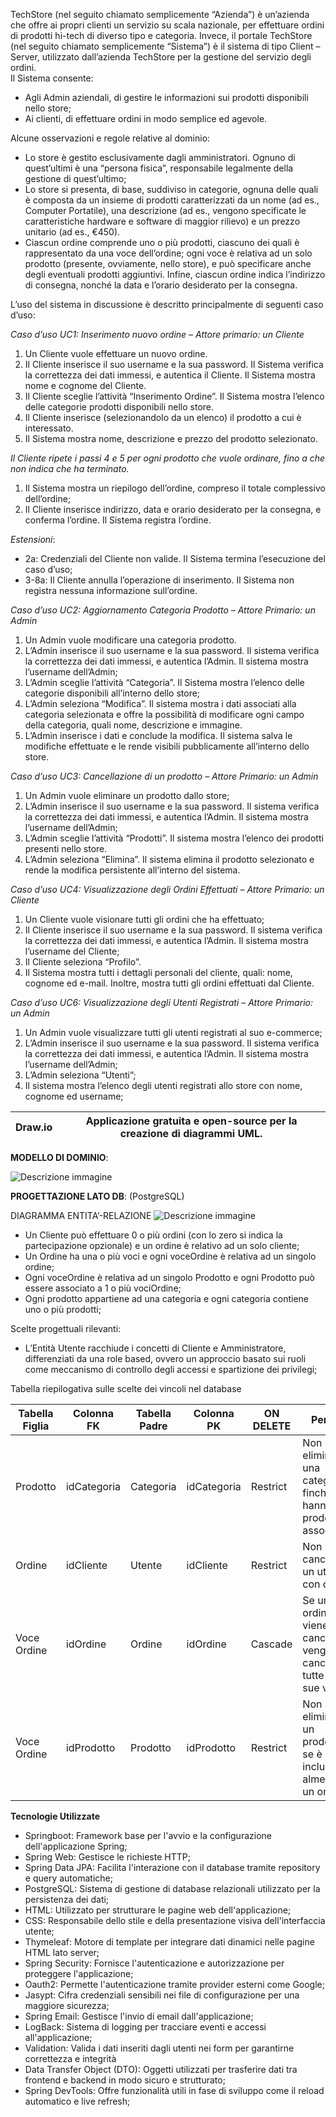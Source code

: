 TechStore (nel seguito chiamato semplicemente “Azienda”) è un’azienda che offre ai propri clienti un servizio su scala nazionale, per effettuare ordini di prodotti hi-tech di diverso tipo e categoria. Invece, il portale TechStore (nel seguito chiamato semplicemente “Sistema”) è il sistema di tipo Client – Server, utilizzato dall’azienda TechStore per la gestione del servizio degli ordini.  
Il Sistema consente:

- Agli Admin aziendali, di gestire le informazioni sui prodotti disponibili nello store;
- Ai clienti, di effettuare ordini in modo semplice ed agevole.

Alcune osservazioni e regole relative al dominio:

- Lo store è gestito esclusivamente dagli amministratori. Ognuno di quest’ultimi è una “persona fisica”, responsabile legalmente della gestione di quest’ultimo;
- Lo store si presenta, di base, suddiviso in categorie, ognuna delle quali è composta da un insieme di prodotti caratterizzati da un nome (ad es., Computer Portatile), una descrizione (ad es., vengono specificate le caratteristiche hardware e software di maggior rilievo) e un prezzo unitario (ad es., €450).
- Ciascun ordine comprende uno o più prodotti, ciascuno dei quali è rappresentato da una voce dell’ordine; ogni voce è relativa ad un solo prodotto (presente, ovviamente, nello store), e può specificare anche degli eventuali prodotti aggiuntivi. Infine, ciascun ordine indica l’indirizzo di consegna, nonché la data e l’orario desiderato per la consegna. 

L’uso del sistema in discussione è descritto principalmente di seguenti caso d’uso:

_Caso d’uso UC1: Inserimento nuovo ordine – Attore primario: un Cliente_

1. Un Cliente vuole effettuare un nuovo ordine.
2. Il Cliente inserisce il suo username e la sua password. Il Sistema verifica la correttezza dei dati immessi, e autentica il Cliente. Il Sistema mostra nome e cognome del Cliente.
3. Il Cliente sceglie l’attività “Inserimento Ordine”. Il Sistema mostra l’elenco delle categorie prodotti disponibili nello store.
4. Il Cliente inserisce (selezionandolo da un elenco) il prodotto a cui è interessato.
5. Il Sistema mostra nome, descrizione e prezzo del prodotto selezionato.

_Il Cliente ripete i passi 4 e 5 per ogni prodotto che vuole ordinare, fino a che non indica che ha terminato._

1. Il Sistema mostra un riepilogo dell’ordine, compreso il totale complessivo dell’ordine;
2. Il Cliente inserisce indirizzo, data e orario desiderato per la consegna, e conferma l’ordine. Il Sistema registra l’ordine.

_Estensioni_:

- 2a: Credenziali del Cliente non valide. Il Sistema termina l’esecuzione del caso d’uso;
- 3-8a: Il Cliente annulla l’operazione di inserimento. Il Sistema non registra nessuna informazione sull’ordine.

_Caso d’uso UC2: Aggiornamento Categoria Prodotto – Attore Primario: un Admin_

1. Un Admin vuole modificare una categoria prodotto.
2. L’Admin inserisce il suo username e la sua password. Il sistema verifica la correttezza dei dati immessi, e autentica l’Admin. Il sistema mostra l’username dell’Admin;
3. L’Admin sceglie l’attività “Categoria”. Il Sistema mostra l’elenco delle categorie disponibili all’interno dello store;
4. L’Admin seleziona “Modifica”. Il sistema mostra i dati associati alla categoria selezionata e offre la possibilità di modificare ogni campo della categoria, quali nome, descrizione e immagine.
5. L’Admin inserisce i dati e conclude la modifica. Il sistema salva le modifiche effettuate e le rende visibili pubblicamente all’interno dello store.

_Caso d’uso UC3: Cancellazione di un prodotto – Attore Primario: un Admin_

1. Un Admin vuole eliminare un prodotto dallo store;
2. L’Admin inserisce il suo username e la sua password. Il sistema verifica la correttezza dei dati immessi, e autentica l’Admin. Il sistema mostra l’username dell’Admin;
3. L’Admin sceglie l’attività “Prodotti”. Il sistema mostra l’elenco dei prodotti presenti nello store.
4. L’Admin seleziona “Elimina”. Il sistema elimina il prodotto selezionato e rende la modifica persistente all’interno del sistema.

_Caso d’uso UC4: Visualizzazione degli Ordini Effettuati – Attore Primario: un Cliente_

1. Un Cliente vuole visionare tutti gli ordini che ha effettuato;
2. Il Cliente inserisce il suo username e la sua password. Il sistema verifica la correttezza dei dati immessi, e autentica l’Admin. Il sistema mostra l’username del Cliente;
3. Il Cliente seleziona “Profilo”.
4. Il Sistema mostra tutti i dettagli personali del cliente, quali: nome, cognome ed e-mail. Inoltre, mostra tutti gli ordini effettuati dal Cliente.

_Caso d’uso UC6: Visualizzazione degli Utenti Registrati – Attore Primario: un Admin_

1. Un Admin vuole visualizzare tutti gli utenti registrati al suo e-commerce;
2. L’Admin inserisce il suo username e la sua password. Il sistema verifica la correttezza dei dati immessi, e autentica l’Admin. Il sistema mostra l’username dell’Admin;
3. L’Admin seleziona “Utenti”;
4. Il sistema mostra l’elenco degli utenti registrati allo store con nome, cognome ed username;

| **Draw.io** | Applicazione gratuita e open-source per la creazione di diagrammi UML. |
| --- | --- |

**MODELLO DI DOMINIO**:

![Descrizione immagine](img/ModelloDiDominio.png)


**PROGETTAZIONE LATO DB**: (PostgreSQL)

DIAGRAMMA ENTITA’-RELAZIONE
![Descrizione immagine](img/DiagrammaER.png)

- Un Cliente può effettuare 0 o più ordini (con lo zero si indica la partecipazione opzionale) e un ordine è relativo ad un solo cliente;
- Un Ordine ha una o più voci e ogni voceOrdine è relativa ad un singolo ordine;
- Ogni voceOrdine è relativa ad un singolo Prodotto e ogni Prodotto può essere associato a 1 o più vociOrdine;
- Ogni prodotto appartiene ad una categoria e ogni categoria contiene uno o più prodotti;

Scelte progettuali rilevanti:

- L’Entità Utente racchiude i concetti di Cliente e Amministratore, differenziati da una role based, ovvero un approccio basato sui ruoli come meccanismo di controllo degli accessi e spartizione dei privilegi;

Tabella riepilogativa sulle scelte dei vincoli nel database

| Tabella Figlia | Colonna FK | Tabella Padre | Colonna PK | ON DELETE | Perché | ON UPDATE | Perché |
| --- | --- | --- | --- | --- | --- | --- | --- |
| Prodotto | idCategoria | Categoria | idCategoria | Restrict | Non si può eliminare una categoria finché si hanno prodotti associati | Cascade | Se l’ID categoria cambia, aggiorna automaticamente i riferimenti nei prodotti |
| Ordine | idCliente | Utente | idCliente | Restrict | Non si può cancellare un utente con ordini | Cascade | Se si aggiorna l’ID utente(raro), lo aggiorna anche in ordine |
| Voce  <br>Ordine | idOrdine | Ordine | idOrdine | Cascade | Se un ordine viene cancellato, vengono cancellate tutte le sue voci | Cascade | Se l’ID dell’ordine cambia, lo aggiorna automaticamente anche nelle voci |
| Voce  <br>Ordine | idProdotto | Prodotto | idProdotto | Restrict | Non si può eliminare un prodotto se è stato incluso almeno in un ordine | Cascade | Se l’ID prodotto cambia (raro), aggiorna automaticamente il riferimento in VoceOrdine. |

**Tecnologie Utilizzate**
- Springboot: Framework base per l'avvio e la configurazione dell'applicazione Spring;
- Spring Web: Gestisce le richieste HTTP;
- Spring Data JPA: Facilita l'interazione con il database tramite repository e query automatiche;
- PostgreSQL: Sistema di gestione di database relazionali utilizzato per la persistenza dei dati;
- HTML: Utilizzato per strutturare le pagine web dell'applicazione;
- CSS: Responsabile dello stile e della presentazione visiva dell'interfaccia utente;
- Thymeleaf: Motore di template per integrare dati dinamici nelle pagine HTML lato server;
- Spring Security: Fornisce l'autenticazione e autorizzazione per proteggere l'applicazione;
- Oauth2: Permette l'autenticazione tramite provider esterni come Google;
- Jasypt: Cifra credenziali sensibili nei file di configurazione per una maggiore sicurezza;
- Spring Email: Gestisce l'invio di email dall'applicazione;
- LogBack: Sistema di logging per tracciare eventi e accessi all'applicazione;
- Validation: Valida i dati inseriti dagli utenti nei form per garantirne correttezza e integrità
- Data Transfer Object (DTO): Oggetti utilizzati per trasferire dati tra frontend e backend in modo sicuro e strutturato;
- Spring DevTools: Offre funzionalità utili in fase di sviluppo come il reload automatico e live refresh;
